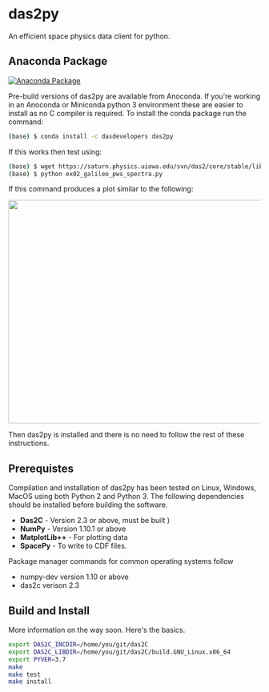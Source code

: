 # das2py
An efficient space physics data client for python.

## Anaconda Package
[![Anaconda Package](https://anaconda.org/dasdevelopers/das2py/badges/version.svg)](https://anaconda.org/DasDevelopers/das2py)

Pre-build versions of das2py are available from Anoconda.  If you're working in an 
Anoconda or Miniconda python 3 environment these are easier to install as no C 
compiler is required.   To install the conda package run the command:
```bash
(base) $ conda install -c dasdevelopers das2py
```
If this works then test using:
```bash
(base) $ wget https://saturn.physics.uiowa.edu/svn/das2/core/stable/libdas2_3/bindings/python/examples/ex02_galileo_pws_spectra.py
(base) $ python ex02_galileo_pws_spectra.py
```
If this command produces a plot similar to the following:

<img src="https://raw.githubusercontent.com/das-developers/das2py/master/examples/ex02_galileo_pws_spectra.png" width="644" height="446">

Then das2py is installed and there is no need to follow the rest of these instructions.

## Prerequistes
Compilation and installation of das2py has been tested on Linux, Windows, MacOS using
both Python 2 and Python 3.  The following dependencies should be installed before
building the software.

  * **Das2C** - Version 2.3 or above, must be built )
  * **NumPy** - Version 1.10.1 or above
  * **MatplotLib++** - For plotting data
  * **SpacePy** - To write to CDF files.

Package manager commands for common operating systems follow

  * numpy-dev version 1.10 or above
  * das2c     verison 2.3

## Build and Install

More information on the way soon.  Here's the basics.

```bash
export DAS2C_INCDIR=/home/you/git/das2C
export DAS2C_LIBDIR=/home/you/git/das2C/build.GNU_Linux.x86_64
export PYVER=3.7
make
make test
make install
```
